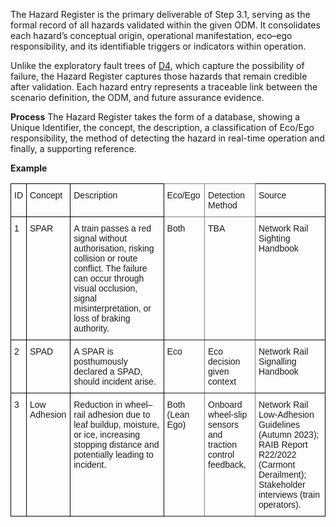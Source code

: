 The Hazard Register is the primary deliverable of Step 3.1, serving as the formal record of all hazards validated within the given ODM. It consolidates each hazard’s conceptual origin, operational manifestation, eco–ego responsibility, and its identifiable triggers or indicators within operation.

Unlike the exploratory fault trees of [D4](ref:d4), which capture the possibility of failure, the Hazard Register captures those hazards that remain credible after validation. Each hazard entry represents a traceable link between the scenario definition, the ODM, and future assurance evidence.

**Process**
The Hazard Register takes the form of a database, showing a Unique Identifier, the concept, the description, a classification of Eco/Ego responsibility, the method of detecting the hazard in real-time operation and finally, a supporting reference.

**Example**

<style type="text/css">
.tg  {border-collapse:collapse;border-spacing:0;}
.tg td{border-color:black;border-style:solid;border-width:1px;font-family:Arial, sans-serif;font-size:14px;
  overflow:hidden;padding:10px 5px;word-break:normal;}
.tg th{border-color:black;border-style:solid;border-width:1px;font-family:Arial, sans-serif;font-size:14px;
  font-weight:normal;overflow:hidden;padding:10px 5px;word-break:normal;}
.tg .tg-0lax{text-align:left;vertical-align:top}
.tg .tg-0pky{border-color:inherit;text-align:left;vertical-align:top}
</style>
<table class="tg"><thead>
  <tr>
    <th class="tg-0lax">ID</th>
    <th class="tg-0lax">Concept</th>
    <th class="tg-0lax">Description</th>
    <th class="tg-0pky">Eco/Ego</th>
    <th class="tg-0pky">Detection Method</th>
    <th class="tg-0lax">Source</th>
  </tr></thead>
<tbody>
  <tr>
    <td class="tg-0lax">1</td>
    <td class="tg-0lax">SPAR</td>
    <td class="tg-0lax">A train passes a red signal without authorisation, risking collision or route conflict. The failure can occur through visual occlusion, signal misinterpretation, or loss of braking authority.</td>
    <td class="tg-0pky">Both</td>
    <td class="tg-0pky">TBA</td>
    <td class="tg-0lax">Network Rail Sighting Handbook</td>
  </tr>
  <tr>
    <td class="tg-0lax">2</td>
    <td class="tg-0lax">SPAD</td>
    <td class="tg-0lax">A SPAR is posthumously declared a SPAD, should incident arise.</td>
    <td class="tg-0pky">Eco</td>
    <td class="tg-0pky">Eco decision given context</td>
    <td class="tg-0lax">Network Rail Signalling Handbook</td>
  </tr>
  <tr>
    <td class="tg-0lax">3</td>
    <td class="tg-0lax">Low Adhesion</td>
    <td class="tg-0lax">Reduction in wheel–rail adhesion due to leaf buildup, moisture, or ice, increasing stopping distance and potentially leading to incident.</td>
    <td class="tg-0pky">Both (Lean Ego)</td>
    <td class="tg-0pky">Onboard wheel-slip sensors and traction control feedback,</td>
    <td class="tg-0lax">Network Rail Low-Adhesion Guidelines (Autumn 2023); RAIB Report R22/2022 (Carmont Derailment); Stakeholder interviews (train operators).</td>
  </tr>
</tbody></table>